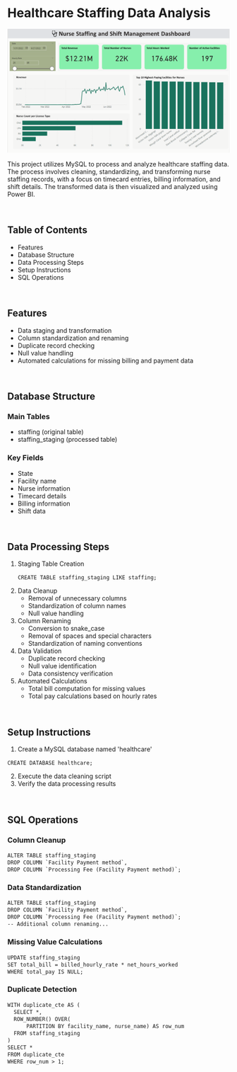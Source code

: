 # Healthcare Staffing Data Analysis
!["Dashboard"](preview.png)

This project utilizes MySQL to process and analyze healthcare staffing data. The process involves cleaning, standardizing, and transforming nurse staffing records, with a focus on timecard entries, billing information, and shift details. The transformed data is then visualized and analyzed using Power BI.

&nbsp;
## Table of Contents
- Features
- Database Structure
- Data Processing Steps
- Setup Instructions
- SQL Operations

&nbsp;
## Features
- Data staging and transformation
- Column standardization and renaming
- Duplicate record checking
- Null value handling
- Automated calculations for missing billing and payment data

&nbsp;
## Database Structure
### Main Tables
  - staffing (original table)
  - staffing_staging (processed table)

### Key Fields
  - State
  - Facility name
  - Nurse information
  - Timecard details
  - Billing information
  - Shift data

&nbsp;
## Data Processing Steps
1. Staging Table Creation
    ```
    CREATE TABLE staffing_staging LIKE staffing;
    ```
2. Data Cleanup
    * Removal of unnecessary columns
    * Standardization of column names
    * Null value handling
3. Column Renaming
    * Conversion to snake_case
    * Removal of spaces and special characters
    * Standardization of naming conventions
4. Data Validation
    * Duplicate record checking
    * Null value identification
    * Data consistency verification
5. Automated Calculations
    * Total bill computation for missing values
    * Total pay calculations based on hourly rates
      
&nbsp;  
## Setup Instructions
1. Create a MySQL database named 'healthcare'
  ```
  CREATE DATABASE healthcare;
  ```
2. Execute the data cleaning script
3. Verify the data processing results

&nbsp;  
## SQL Operations
### Column Cleanup
   
    ALTER TABLE staffing_staging
    DROP COLUMN `Facility Payment method`,
    DROP COLUMN `Processing Fee (Facility Payment method)`;

### Data Standardization
    ALTER TABLE staffing_staging
    DROP COLUMN `Facility Payment method`,
    DROP COLUMN `Processing Fee (Facility Payment method)`;
    -- Additional column renaming...

### Missing Value Calculations
    UPDATE staffing_staging
    SET total_bill = billed_hourly_rate * net_hours_worked
    WHERE total_pay IS NULL;

### Duplicate Detection
    WITH duplicate_cte AS (
      SELECT *,
      ROW_NUMBER() OVER(
          PARTITION BY facility_name, nurse_name) AS row_num
      FROM staffing_staging
    )
    SELECT *
    FROM duplicate_cte 
    WHERE row_num > 1;
